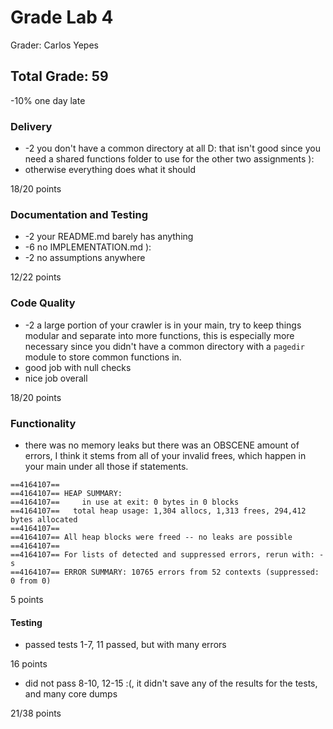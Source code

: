 # Grade Lab 4

Grader: Carlos Yepes

## Total Grade: 59
-10% one day late

### Delivery
- -2 you don't have a common directory at all D: that isn't good since you need a shared functions folder to use for the other two assignments ):
- otherwise everything does what it should

18/20 points

### Documentation and Testing
- -2 your README.md barely has anything
- -6 no IMPLEMENTATION.md ):
- -2 no assumptions anywhere

12/22 points

### Code Quality
- -2 a large portion of your crawler is in your main, try to keep things modular and separate into more functions, this is especially more necessary since you didn't have a common directory with a `pagedir` module to store common functions in.
- good job with null checks
- nice job overall

18/20 points

### Functionality
- there was no memory leaks but there was an OBSCENE amount of errors, I think it stems from all of your invalid frees, which happen in your main under all those if statements.
```
==4164107== 
==4164107== HEAP SUMMARY:
==4164107==     in use at exit: 0 bytes in 0 blocks
==4164107==   total heap usage: 1,304 allocs, 1,313 frees, 294,412 bytes allocated
==4164107== 
==4164107== All heap blocks were freed -- no leaks are possible
==4164107== 
==4164107== For lists of detected and suppressed errors, rerun with: -s
==4164107== ERROR SUMMARY: 10765 errors from 52 contexts (suppressed: 0 from 0)
```
5 points
#### Testing
- passed tests 1-7, 11 passed, but with many errors

16 points

- did not pass 8-10, 12-15 :(, it didn't save any of the results for the tests, and many core dumps


21/38 points
